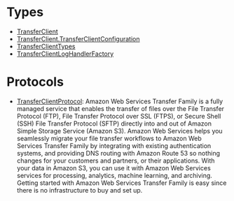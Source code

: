 # Types

  - [TransferClient](/aws-sdk-swift/reference/0.x/AWSTransfer/TransferClient)
  - [TransferClient.TransferClientConfiguration](/aws-sdk-swift/reference/0.x/AWSTransfer/TransferClient_TransferClientConfiguration)
  - [TransferClientTypes](/aws-sdk-swift/reference/0.x/AWSTransfer/TransferClientTypes)
  - [TransferClientLogHandlerFactory](/aws-sdk-swift/reference/0.x/AWSTransfer/TransferClientLogHandlerFactory)

# Protocols

  - [TransferClientProtocol](/aws-sdk-swift/reference/0.x/AWSTransfer/TransferClientProtocol):
    Amazon Web Services Transfer Family is a fully managed service that enables the transfer of files over the File Transfer Protocol (FTP), File Transfer Protocol over SSL (FTPS), or Secure Shell (SSH) File Transfer Protocol (SFTP) directly into and out of Amazon Simple Storage Service (Amazon S3). Amazon Web Services helps you seamlessly migrate your file transfer workflows to Amazon Web Services Transfer Family by integrating with existing authentication systems, and providing DNS routing with Amazon Route 53 so nothing changes for your customers and partners, or their applications. With your data in Amazon S3, you can use it with Amazon Web Services services for processing, analytics, machine learning, and archiving. Getting started with Amazon Web Services Transfer Family is easy since there is no infrastructure to buy and set up.
